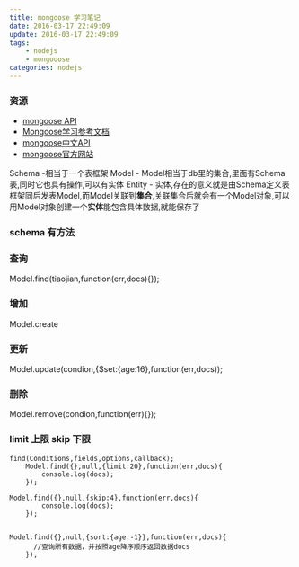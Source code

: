 ```yaml
---
title: mongoose 学习笔记
date: 2016-03-17 22:49:09
update: 2016-03-17 22:49:09
tags:
	- nodejs
	- mongooose
categories: nodejs
---
```



### 资源

 - [mongoose API](http://mongoosejs.com/docs/api.html)
 - [Mongoose学习参考文档](http://cnodejs.org/topic/504b4924e2b84515770103dd)
 - [mongoose中文API](http://www.nonb.cn/blog/nodejs-mongoose-query-chinaese.html)
 - [mongoose官方网站](http://mongoosejs.com/docs/guide.html)

Schema -相当于一个表框架
Model - Model相当于db里的集合,里面有Schema表,同时它也具有操作,可以有实体
Entity - 实体,存在的意义就是由Schema定义表框架同后发表Model,而Model关联到**集合**,关联集合后就会有一个Model对象,可以用Model对象创建一个**实体**能包含具体数据,就能保存了


### schema 有方法

### 查询

Model.find(tiaojian,function(err,docs){});


### 增加

Model.create


### 更新

Model.update(condion,{$set:{age:16},function(err,docs));

### 删除

Model.remove(condion,function(err){});


### limit 上限  skip 下限

```
find(Conditions,fields,options,callback);
    Model.find({},null,{limit:20},function(err,docs){
        console.log(docs);
    });

Model.find({},null,{skip:4},function(err,docs){
        console.log(docs);
    });
	
	
Model.find({},null,{sort:{age:-1}},function(err,docs){
      //查询所有数据，并按照age降序顺序返回数据docs
    });
```
